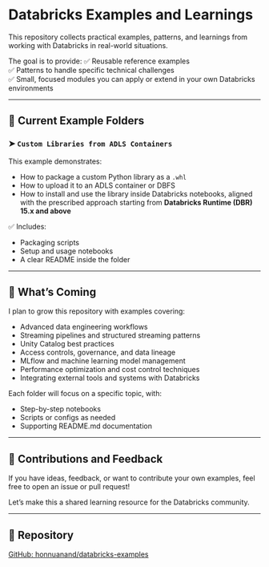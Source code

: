 # Databricks Examples and Learnings

This repository collects practical examples, patterns, and learnings from working with Databricks in real-world situations.

The goal is to provide:
✅ Reusable reference examples  
✅ Patterns to handle specific technical challenges  
✅ Small, focused modules you can apply or extend in your own Databricks environments

---

## 📂 Current Example Folders

### ➤ `Custom Libraries from ADLS Containers`

This example demonstrates:
- How to package a custom Python library as a `.whl`
- How to upload it to an ADLS container or DBFS
- How to install and use the library inside Databricks notebooks, aligned with the prescribed approach starting from **Databricks Runtime (DBR) 15.x and above**

✅ Includes:
- Packaging scripts  
- Setup and usage notebooks  
- A clear README inside the folder

---

## 🚀 What’s Coming

I plan to grow this repository with examples covering:
- Advanced data engineering workflows  
- Streaming pipelines and structured streaming patterns  
- Unity Catalog best practices  
- Access controls, governance, and data lineage  
- MLflow and machine learning model management  
- Performance optimization and cost control techniques  
- Integrating external tools and systems with Databricks

Each folder will focus on a specific topic, with:
- Step-by-step notebooks  
- Scripts or configs as needed  
- Supporting README.md documentation

---

## 🤝 Contributions and Feedback

If you have ideas, feedback, or want to contribute your own examples, feel free to open an issue or pull request!

Let’s make this a shared learning resource for the Databricks community.

---

## 🔗 Repository

[GitHub: honnuanand/databricks-examples](https://github.com/honnuanand/databricks-examples)